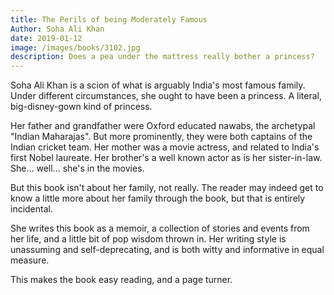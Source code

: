 ```yaml
---
title: The Perils of being Moderately Famous
Author: Soha Ali Khan
date: 2019-01-12
image: /images/books/3102.jpg
description: Does a pea under the mattress really bother a princess?
---
```


Soha Ali Khan is a scion of what is arguably India's most famous family. Under different circumstances, she ought to have been a princess. A literal, big-disney-gown kind of princess.

Her father and grandfather were Oxford educated nawabs, the archetypal "Indian Maharajas". But more prominently, they were both captains of the Indian cricket team. Her mother was a movie actress, and related to India's first Nobel laureate. Her brother's a well known actor as is her sister-in-law. She... well... she's in the movies.

But this book isn't about her family, not really. The reader may indeed get to know a little more about her family through the book, but that is entirely incidental.

She writes this book as a memoir, a collection of stories and events from her life, and a little bit of pop wisdom thrown in. Her writing style is unassuming and self-deprecating, and is both witty and informative in equal measure.

This makes the book easy reading, and a page turner.
